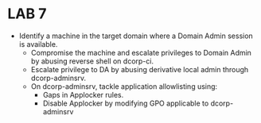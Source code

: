 # LAB 7

 - Identify a machine in the target domain where a Domain Admin session is available. 
    - Compromise the machine and escalate privileges to Domain Admin by abusing reverse shell on dcorp-ci.
    - Escalate privilege to DA by abusing derivative local admin through dcorp-adminsrv. 
    - On dcorp-adminsrv, tackle application allowlisting using: 
        - Gaps in Applocker rules. 
        - Disable Applocker by modifying GPO applicable to dcorp-adminsrv